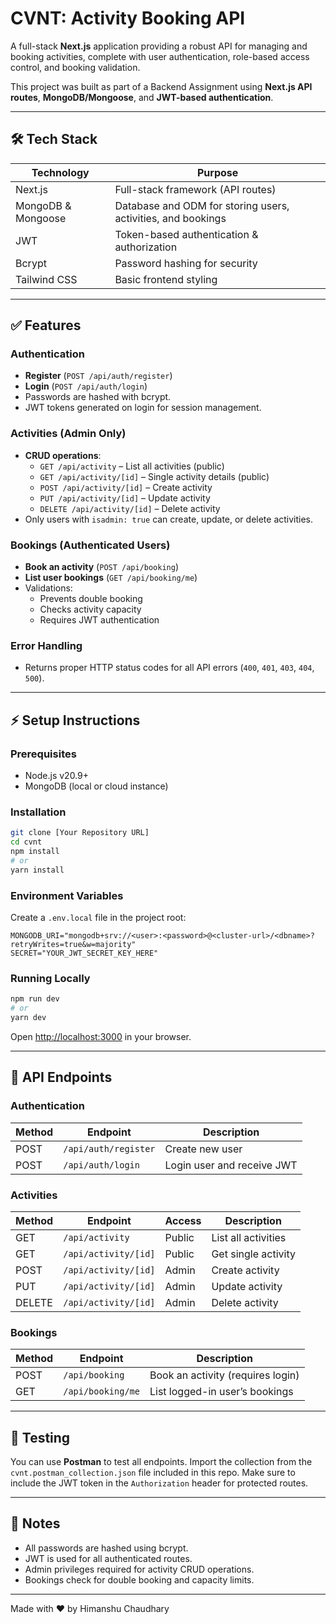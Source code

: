 # CVNT: Activity Booking API

A full-stack **Next.js** application providing a robust API for managing and booking activities, complete with user authentication, role-based access control, and booking validation.

This project was built as part of a Backend Assignment using **Next.js API routes**, **MongoDB/Mongoose**, and **JWT-based authentication**.

---

## 🛠 Tech Stack

| Technology | Purpose |
|-----------|---------|
| Next.js | Full-stack framework (API routes) |
| MongoDB & Mongoose | Database and ODM for storing users, activities, and bookings |
| JWT | Token-based authentication & authorization |
| Bcrypt | Password hashing for security |
| Tailwind CSS | Basic frontend styling |

---

## ✅ Features

### Authentication
- **Register** (`POST /api/auth/register`)
- **Login** (`POST /api/auth/login`)  
- Passwords are hashed with bcrypt.
- JWT tokens generated on login for session management.

### Activities (Admin Only)
- **CRUD operations**:
  - `GET /api/activity` – List all activities (public)
  - `GET /api/activity/[id]` – Single activity details (public)
  - `POST /api/activity/[id]` – Create activity
  - `PUT /api/activity/[id]` – Update activity
  - `DELETE /api/activity/[id]` – Delete activity  
- Only users with `isadmin: true` can create, update, or delete activities.

### Bookings (Authenticated Users)
- **Book an activity** (`POST /api/booking`)
- **List user bookings** (`GET /api/booking/me`)  
- Validations:
  - Prevents double booking
  - Checks activity capacity
  - Requires JWT authentication

### Error Handling
- Returns proper HTTP status codes for all API errors (`400`, `401`, `403`, `404`, `500`).

---

## ⚡ Setup Instructions

### Prerequisites
- Node.js v20.9+  
- MongoDB (local or cloud instance)  

### Installation
```bash
git clone [Your Repository URL]
cd cvnt
npm install
# or
yarn install
```

### Environment Variables
Create a `.env.local` file in the project root:

```env
MONGODB_URI="mongodb+srv://<user>:<password>@<cluster-url>/<dbname>?retryWrites=true&w=majority"
SECRET="YOUR_JWT_SECRET_KEY_HERE"
```

### Running Locally
```bash
npm run dev
# or
yarn dev
```
Open [http://localhost:3000](http://localhost:3000) in your browser.

---

## 📌 API Endpoints

### Authentication
| Method | Endpoint | Description |
|--------|---------|-------------|
| POST | `/api/auth/register` | Create new user |
| POST | `/api/auth/login` | Login user and receive JWT |

### Activities
| Method | Endpoint | Access | Description |
|--------|---------|-------|-------------|
| GET | `/api/activity` | Public | List all activities |
| GET | `/api/activity/[id]` | Public | Get single activity |
| POST | `/api/activity/[id]` | Admin | Create activity |
| PUT | `/api/activity/[id]` | Admin | Update activity |
| DELETE | `/api/activity/[id]` | Admin | Delete activity |

### Bookings
| Method | Endpoint | Description |
|--------|---------|-------------|
| POST | `/api/booking` | Book an activity (requires login) |
| GET | `/api/booking/me` | List logged-in user’s bookings |

---

## 📘 Testing
You can use **Postman** to test all endpoints. Import the collection from the `cvnt.postman_collection.json` file included in this repo. Make sure to include the JWT token in the `Authorization` header for protected routes.

---

## 🔐 Notes
- All passwords are hashed using bcrypt.  
- JWT is used for all authenticated routes.  
- Admin privileges required for activity CRUD operations.  
- Bookings check for double booking and capacity limits.

---

Made with ❤️ by Himanshu Chaudhary